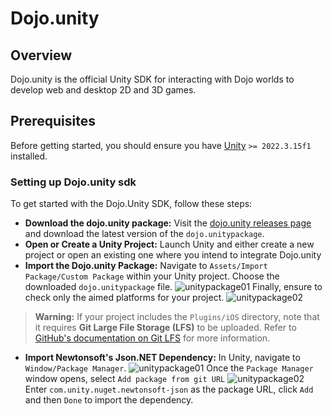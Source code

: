 # Dojo.unity

## Overview

Dojo.unity is the official Unity SDK for interacting with Dojo worlds to develop web and desktop 2D and 3D games.

## Prerequisites

Before getting started, you should ensure you have [Unity](https://unity.com/download) `>= 2022.3.15f1` installed.

### Setting up Dojo.unity sdk

To get started with the Dojo.Unity SDK, follow these steps:

-   **Download the dojo.unity package:** Visit the [dojo.unity releases page](https://github.com/dojoengine/dojo.unity/releases) and download the latest version of the `dojo.unitypackage`.
-   **Open or Create a Unity Project:** Launch Unity and either create a new project or open an existing one where you intend to integrate Dojo.unity
-   **Import the Dojo.unity Package:** Navigate to `Assets/Import Package/Custom Package` within your Unity project.
    Choose the downloaded `dojo.unitypackage` file.
    ![unitypackage01](/unity/import-unitypackage-01.png)
    Finally, ensure to check only the aimed platforms for your project.
    ![unitypackage02](/unity/import-unitypackage-02.png)

> **Warning:** If your project includes the `Plugins/iOS` directory, note that it requires **Git Large File Storage (LFS)** to be uploaded. Refer to [GitHub's documentation on Git LFS](https://docs.github.com/en/repositories/working-with-files/managing-large-files/about-git-large-file-storage) for more information.

-   **Import Newtonsoft's Json.NET Dependency:** In Unity, navigate to `Window/Package Manager`.
    ![unitypackage01](/unity/unitypackage-dependencies-01.png)
    Once the `Package Manager` window opens, select `Add package from git URL`
    ![unitypackage02](/unity/unitypackage-dependencies-02.png)
    Enter `com.unity.nuget.newtonsoft-json` as the package URL, click `Add` and then `Done` to import the dependency.
